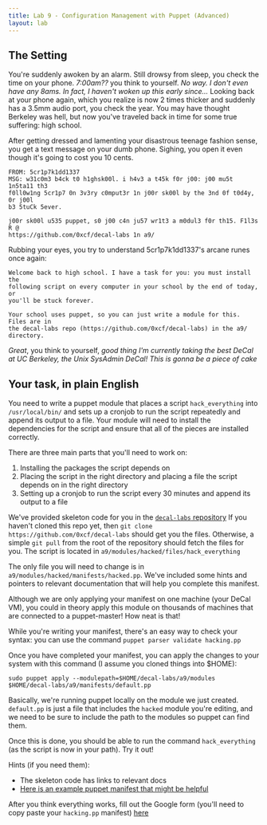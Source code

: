 ```yaml
---
title: Lab 9 - Configuration Management with Puppet (Advanced)
layout: lab
---
```


## The Setting
You're suddenly awoken by an alarm. Still drowsy from sleep, you check the time on your phone. *7:00am??* you think to
yourself. *No way. I don't even have any 8ams. In fact, I haven't woken up this early since...* Looking back at your
phone again, which you realize is now 2 times thicker and suddenly has a 3.5mm audio port, you check the year. You may
have thought Berkeley was hell, but now you've traveled back in time for some true suffering: high school.

After getting dressed and lamenting your disastrous teenage fashion sense, you get a text message on your dumb phone.
Sighing, you open it even though it's going to cost you 10 cents.

```
FROM: 5cr1p7k1dd1337
MSG: w31c0m3 b4ck t0 h1ghsk00l. i h4v3 a t45k f0r j00: j00 mu5t 1n5ta11 th3
f0ll0w1ng 5cr1p7 0n 3v3ry c0mput3r 1n j00r sk00l by the 3nd 0f t0d4y, 0r j00l
b3 5tuCk 5ever.

j00r sk00l u535 puppet, s0 j00 c4n ju57 wr1t3 a m0dul3 f0r th15. F1l3s R @
https://github.com/0xcf/decal-labs 1n a9/
```

Rubbing your eyes, you try to understand 5cr1p7k1dd1337's arcane runes once again:

```
Welcome back to high school. I have a task for you: you must install the
following script on every computer in your school by the end of today, or
you'll be stuck forever.

Your school uses puppet, so you can just write a module for this. Files are in
the decal-labs repo (https://github.com/0xcf/decal-labs) in the a9/ directory.
```

*Great*, you think to yourself, *good thing I'm currently taking the best DeCal at UC Berkeley, the Unix SysAdmin
DeCal! This is gonna be a piece of cake*

## Your task, in plain English

You need to write a puppet module that places a script `hack_everything` into `/usr/local/bin/` and sets up a cronjob
to run the script repeatedly and append its output to a file. Your module will need to install the dependencies for the
script and ensure that all of the pieces are installed correctly.

There are three main parts that you'll need to work on:

1. Installing the packages the script depends on
2. Placing the script in the right directory and placing a file the script depends on in the right directory
3. Setting up a cronjob to run the script every 30 minutes and append its output to a file

We've provided skeleton code for you in the [`decal-labs` repository](https://github.com/0xcf/decal-labs) If you
haven't cloned this repo yet, then `git clone https://github.com/0xcf/decal-labs` should get you the files.
Otherwise, a simple `git pull` from the root of the repository should fetch the files for you. The script is located in
`a9/modules/hacked/files/hack_everything`

The only file you will need to change is in `a9/modules/hacked/manifests/hacked.pp`. We've included some hints and
pointers to relevant documentation that will help you complete this manifest.

Although we are only applying your manifest on one machine (your DeCal VM), you could in theory apply this module on
thousands of machines that are connected to a puppet-master! How neat is that!

While you're writing your manifest, there's an easy way to check your syntax: you can use the command
`puppet parser validate hacking.pp`

Once you have completed your manifest, you can apply the changes to your system with this command (I assume you cloned
things into $HOME):

```
sudo puppet apply --modulepath=$HOME/decal-labs/a9/modules $HOME/decal-labs/a9/manifests/default.pp
```

Basically, we're running puppet locally on the module we just created. `default.pp` is just a file that includes the
`hacked` module you're editing, and we need to be sure to include the path to the modules so puppet can find them.

Once this is done, you should be able to run the command `hack_everything` (as the script is now in your path). Try it
out!

Hints (if you need them):
- The skeleton code has links to relevant docs
- [Here is an example puppet manifest that might be helpful](https://github.com/ocf/puppet/blob/8bcd62077de1c2ff499805f768026213de0c0dbc/modules/ocf_desktop/manifests/suspend.pp)

After you think everything works, fill out the Google form (you'll need to copy paste your `hacking.pp` manifest)
[here](https://goo.gl/forms/0BLpL672hFM3uMWw2)
